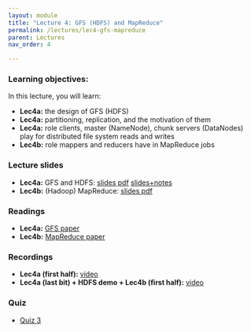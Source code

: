 ```yaml
---
layout: module
title: "Lecture 4: GFS (HDFS) and MapReduce"
permalink: /lectures/lec4-gfs-mapreduce
parent: Lectures
nav_order: 4

---
```


### Learning objectives:

In this lecture, you will learn:

* **Lec4a:** the design of GFS (HDFS)
* **Lec4a:** partitioning, replication, and the motivation of them
* **Lec4a:** role clients, master (NameNode), chunk servers (DataNodes) play for distributed file system reads and writes
* **Lec4b:** role mappers and reducers have in MapReduce jobs



### Lecture slides

* **Lec4a:** GFS and HDFS: [slides pdf](/ds5110-cs5501-spring24/assets/docs/lec4a-gfs-hdfs.pdf) [slides+notes](/ds5110-cs5501-spring24/assets/docs/lec4a-gfs-hdfs+notes.pdf)
* **Lec4b:** (Hadoop) MapReduce: [slides pdf](/ds5110-cs5501-spring24/assets/docs/lec4b-mapreduce.pdf)



### Readings 

* **Lec4a:** [GFS paper](https://static.googleusercontent.com/media/research.google.com/en//archive/gfs-sosp2003.pdf)
* **Lec4b:** [MapReduce paper](https://static.googleusercontent.com/media/research.google.com/en//archive/mapreduce-osdi04.pdf)



### Recordings

* **Lec4a (first half):** [video](https://edstem.org/us/courses/53518/discussion/4330064)
* **Lec4a (last bit) + HDFS demo + Lec4b (first half):** [video](https://edstem.org/us/courses/53518/discussion/4349229)


### Quiz

* [Quiz 3](https://forms.gle/Y2twqC89sWNokJ1f7)
